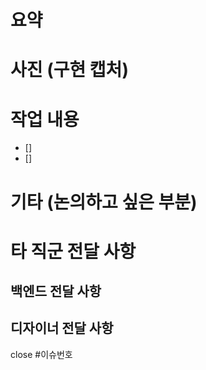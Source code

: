 # 요약

# 사진 (구현 캡처)

# 작업 내용

- []
- []

# 기타 (논의하고 싶은 부분)

# 타 직군 전달 사항

## 백엔드 전달 사항

## 디자이너 전달 사항

close #이슈번호
